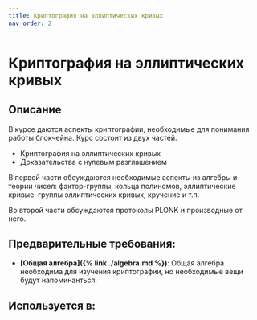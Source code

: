 ```yaml
---
title: Криптография на эллиптических кривых
nav_order: 2
---
```


# Криптография на эллиптических кривых


## Описание 
В курсе даются аспекты криптографии, необходимые для понимания работы блокчейна. Курс состоит из двух частей.

- Криптография на эллиптических кривых
- Доказательства с нулевым разглашением

В первой части обсуждаются необходимые аспекты из алгебры и теории чисел: фактор-группы, кольца полиномов, 
эллиптические кривые, группы эллиптических кривых, кручение и т.п.

Во второй части обсуждаются протоколы PLONK и производные от него.


## Предварительные требования:

- **[Общая алгебра]({% link ./algebra.md %})**: Общая алгебра необходима для изучения криптографии, но необходимые вещи будут напоминанться. 



## Используется в:
